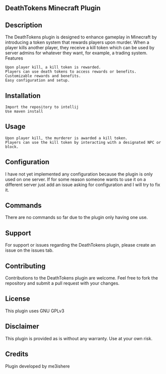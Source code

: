 ## DeathTokens Minecraft Plugin
## Description

The DeathTokens plugin is designed to enhance gameplay in Minecraft by introducing a token system that rewards players upon murder. When a player kills another player, they receive a kill token which can be used by server admins for whatever they want, for example, a trading system.
Features

    Upon player kill, a kill token is rewarded.
    Players can use death tokens to access rewards or benefits.
    Customizable rewards and benefits.
    Easy configuration and setup.

## Installation

    Import the repository to intellij
    Use maven install

## Usage

    Upon player kill, the murderer is awarded a kill token.
    Players can use the kill token by interacting with a designated NPC or block.

## Configuration

  I have not yet implemented any configuration because the plugin is only used on one server. If for some reason someone wants to use it on a different server just add an issue asking for configuration and I will try to fix it.

## Commands

  There are no commands so far due to the plugin only having one use.

## Support

For support or issues regarding the DeathTokens plugin, please create an issue on the issues tab.

## Contributing

Contributions to the DeathTokens plugin are welcome. Feel free to fork the repository and submit a pull request with your changes.

## License

This plugin uses GNU GPLv3

## Disclaimer

This plugin is provided as is without any warranty. Use at your own risk.

## Credits

Plugin developed by me3ishere
